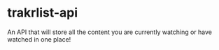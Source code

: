 # trakrlist-api
An API that will store all the content you are currently watching or have watched in one place!
